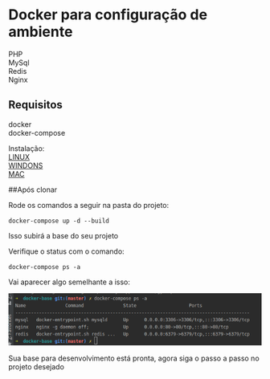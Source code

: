 # Docker para configuração de ambiente 
PHP <br>
MySql <br>
Redis <br>
Nginx <br>

## Requisitos

docker <br>
docker-compose

Instalação: <br>
 [LINUX](https://www.digitalocean.com/community/tutorials/how-to-install-and-use-docker-compose-on-ubuntu-20-04-pt)
 <br>
 [WINDONS](https://docs.docker.com/desktop/install/windows-install/)
 <br>
 [MAC](https://docs.docker.com/desktop/install/mac-install/)

##Após clonar

Rode os comandos a seguir na pasta do projeto:
```
docker-compose up -d --build
```
Isso subirá a base do seu projeto

Verifique o status com o comando:

```
docker-compose ps -a
```

Vai aparecer algo semelhante a isso:

![alt text](./img/terminal.png)

Sua base para desenvolvimento está pronta, agora siga o passo a passo no projeto desejado


